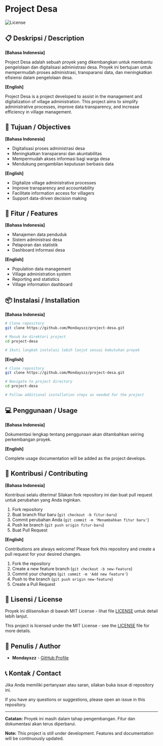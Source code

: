 # Project Desa

![License](https://img.shields.io/badge/license-MIT-blue.svg)

## 📋 Deskripsi / Description

**[Bahasa Indonesia]**

Project Desa adalah sebuah proyek yang dikembangkan untuk membantu pengelolaan dan digitalisasi administrasi desa. Proyek ini bertujuan untuk mempermudah proses administrasi, transparansi data, dan meningkatkan efisiensi dalam pengelolaan desa.

**[English]**

Project Desa is a project developed to assist in the management and digitalization of village administration. This project aims to simplify administrative processes, improve data transparency, and increase efficiency in village management.

## 🎯 Tujuan / Objectives

**[Bahasa Indonesia]**
- Digitalisasi proses administrasi desa
- Meningkatkan transparansi dan akuntabilitas
- Mempermudah akses informasi bagi warga desa
- Mendukung pengambilan keputusan berbasis data

**[English]**
- Digitalize village administrative processes
- Improve transparency and accountability
- Facilitate information access for villagers
- Support data-driven decision making

## 🚀 Fitur / Features

**[Bahasa Indonesia]**
- Manajemen data penduduk
- Sistem administrasi desa
- Pelaporan dan statistik
- Dashboard informasi desa

**[English]**
- Population data management
- Village administration system
- Reporting and statistics
- Village information dashboard

## 📦 Instalasi / Installation

**[Bahasa Indonesia]**

```bash
# Clone repository
git clone https://github.com/Mondayszz/project-desa.git

# Masuk ke direktori project
cd project-desa

# Ikuti langkah instalasi lebih lanjut sesuai kebutuhan proyek
```

**[English]**

```bash
# Clone repository
git clone https://github.com/Mondayszz/project-desa.git

# Navigate to project directory
cd project-desa

# Follow additional installation steps as needed for the project
```

## 💻 Penggunaan / Usage

**[Bahasa Indonesia]**

Dokumentasi lengkap tentang penggunaan akan ditambahkan seiring perkembangan proyek.

**[English]**

Complete usage documentation will be added as the project develops.

## 🤝 Kontribusi / Contributing

**[Bahasa Indonesia]**

Kontribusi selalu diterima! Silakan fork repository ini dan buat pull request untuk perubahan yang Anda inginkan.

1. Fork repository
2. Buat branch fitur baru (`git checkout -b fitur-baru`)
3. Commit perubahan Anda (`git commit -m 'Menambahkan fitur baru'`)
4. Push ke branch (`git push origin fitur-baru`)
5. Buat Pull Request

**[English]**

Contributions are always welcome! Please fork this repository and create a pull request for your desired changes.

1. Fork the repository
2. Create a new feature branch (`git checkout -b new-feature`)
3. Commit your changes (`git commit -m 'Add new feature'`)
4. Push to the branch (`git push origin new-feature`)
5. Create a Pull Request

## 📄 Lisensi / License

Proyek ini dilisensikan di bawah MIT License - lihat file [LICENSE](LICENSE) untuk detail lebih lanjut.

This project is licensed under the MIT License - see the [LICENSE](LICENSE) file for more details.

## 👤 Penulis / Author

- **Mondayszz** - [GitHub Profile](https://github.com/Mondayszz)

## 📞 Kontak / Contact

Jika Anda memiliki pertanyaan atau saran, silakan buka issue di repository ini.

If you have any questions or suggestions, please open an issue in this repository.

---

**Catatan:** Proyek ini masih dalam tahap pengembangan. Fitur dan dokumentasi akan terus diperbarui.

**Note:** This project is still under development. Features and documentation will be continuously updated.
